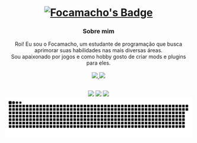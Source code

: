 <div>
        <a href="#">
            <h1 align="center">
                <img src="https://img.shields.io/badge/Focamacho-%230d1117.svg?style=for-the-badge&logoColor=white" alt="Focamacho's Badge"/>
            </h1>
        </a>
        <h3 align="center">Sobre mim</h3>
        <p align="center">
            Roi! Eu sou o Focamacho, um estudante de programação que busca aprimorar suas habilidades nas mais diversas áreas.
            <br/>
            Sou apaixonado por jogos e como hobby gosto de criar mods e plugins para eles.
            <br/>
            <br/>
            <a href="#">
                <img height="180em" src="https://github-readme-stats.vercel.app/api?username=Focamacho&show_icons=true&theme=radical&include_all_commits=true&count_private=true"/>
                <img height="180em" src="https://github-readme-stats.vercel.app/api/top-langs/?username=Focamacho&layout=compact&langs_count=7&theme=radical"/>
            </a>
        </p>
</div>

##

<div align="center">
    <a href="https://twitter.com/focacolombo"><img src="https://img.shields.io/badge/Twitter-1DA1F2?style=for-the-badge&logo=twitter&logoColor=white"/></a>
    <a href="https://www.reddit.com/user/Focamacho/"><img src="https://img.shields.io/badge/Reddit-FF4500?style=for-the-badge&logo=reddit&logoColor=white"/></a>
    <a href="https://discordapp.com/users/465364296839331861"><img src="https://img.shields.io/badge/Discord-7289DA?style=for-the-badge&logo=discord&logoColor=white"></a>
    <br/>
    <a href="#">
        <img src="https://github.com/Focamacho/Focamacho/blob/output/github-contribution-grid-snake.svg" alt="Snake Animation"/>
    </a>
</div>
